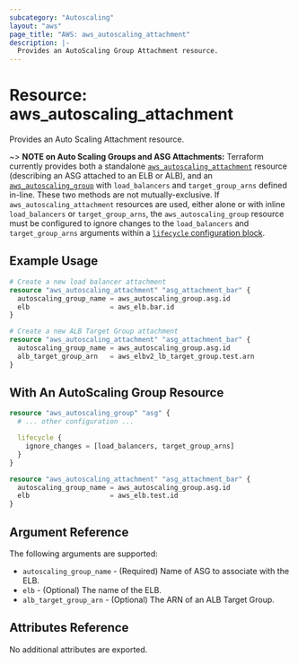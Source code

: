 ```yaml
---
subcategory: "Autoscaling"
layout: "aws"
page_title: "AWS: aws_autoscaling_attachment"
description: |-
  Provides an AutoScaling Group Attachment resource.
---
```


# Resource: aws_autoscaling_attachment

Provides an Auto Scaling Attachment resource.

~> **NOTE on Auto Scaling Groups and ASG Attachments:** Terraform currently provides
both a standalone [`aws_autoscaling_attachment`](autoscaling_attachment.html) resource
(describing an ASG attached to an ELB or ALB), and an [`aws_autoscaling_group`](autoscaling_group.html)
with `load_balancers` and `target_group_arns` defined in-line. These two methods are not
mutually-exclusive. If `aws_autoscaling_attachment` resources are used, either alone or with inline
`load_balancers` or `target_group_arns`, the `aws_autoscaling_group` resource must be configured
to ignore changes to the `load_balancers` and `target_group_arns` arguments within a
[`lifecycle` configuration block](https://www.terraform.io/docs/configuration/meta-arguments/lifecycle.html).

## Example Usage

```terraform
# Create a new load balancer attachment
resource "aws_autoscaling_attachment" "asg_attachment_bar" {
  autoscaling_group_name = aws_autoscaling_group.asg.id
  elb                    = aws_elb.bar.id
}
```

```terraform
# Create a new ALB Target Group attachment
resource "aws_autoscaling_attachment" "asg_attachment_bar" {
  autoscaling_group_name = aws_autoscaling_group.asg.id
  alb_target_group_arn   = aws_elbv2_lb_target_group.test.arn
}
```

## With An AutoScaling Group Resource

```terraform
resource "aws_autoscaling_group" "asg" {
  # ... other configuration ...

  lifecycle {
    ignore_changes = [load_balancers, target_group_arns]
  }
}

resource "aws_autoscaling_attachment" "asg_attachment_bar" {
  autoscaling_group_name = aws_autoscaling_group.asg.id
  elb                    = aws_elb.test.id
}
```

## Argument Reference

The following arguments are supported:

* `autoscaling_group_name` - (Required) Name of ASG to associate with the ELB.
* `elb` - (Optional) The name of the ELB.
* `alb_target_group_arn` - (Optional) The ARN of an ALB Target Group.

## Attributes Reference

No additional attributes are exported.
